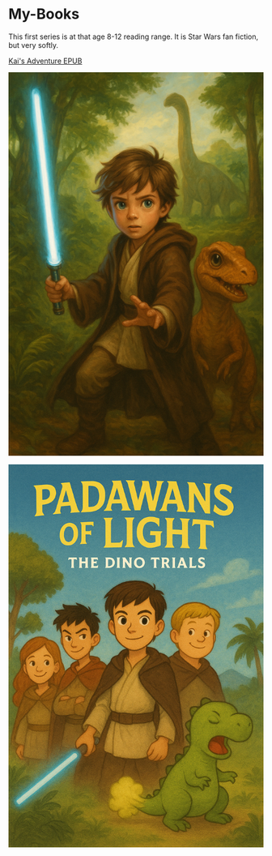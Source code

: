 # My-Books

This first series is at that age 8-12 reading range. It is Star Wars fan fiction, but very softly. 

[Kai's Adventure EPUB](https://github.com/tbiens/My-Books/raw/refs/heads/main/kai_adventures.epub)

![Kai's Adventure](https://github.com/tbiens/My-Books/blob/main/book1cover.png?raw=true)



![Padawans of Light, the dino trials.](https://github.com/tbiens/My-Books/blob/main/book2cover.png?raw=true)

